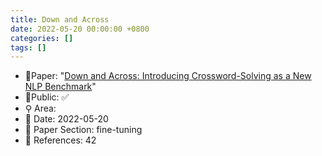 ```yaml
---
title: Down and Across
date: 2022-05-20 00:00:00 +0800
categories: []
tags: []
---
```


- 📙Paper: "[Down and Across: Introducing Crossword-Solving as a New NLP Benchmark](https://www.semanticscholar.org/paper/Down-and-Across%3A-Introducing-Crossword-Solving-as-a-Kulshreshtha-Kovaleva/33986e5964f025a4f8343322149ef66cf194b5da)"
- 🔑Public: ✅
- ⚲ Area: 
- 📅 Date: 2022-05-20
- 🔎 Paper Section: fine-tuning
- 📝 References: 42
